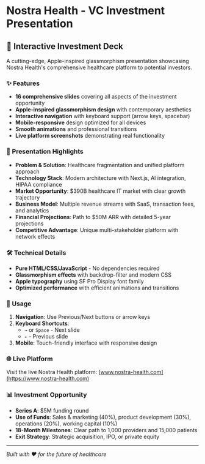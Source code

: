 # Nostra Health - VC Investment Presentation

## 🚀 Interactive Investment Deck

A cutting-edge, Apple-inspired glassmorphism presentation showcasing Nostra Health's comprehensive healthcare platform to potential investors.

### ✨ Features

- **16 comprehensive slides** covering all aspects of the investment opportunity
- **Apple-inspired glassmorphism design** with contemporary aesthetics
- **Interactive navigation** with keyboard support (arrow keys, spacebar)
- **Mobile-responsive** design optimized for all devices
- **Smooth animations** and professional transitions
- **Live platform screenshots** demonstrating real functionality

### 🎯 Presentation Highlights

- **Problem & Solution**: Healthcare fragmentation and unified platform approach
- **Technology Stack**: Modern architecture with Next.js, AI integration, HIPAA compliance
- **Market Opportunity**: $390B healthcare IT market with clear growth trajectory
- **Business Model**: Multiple revenue streams with SaaS, transaction fees, and analytics
- **Financial Projections**: Path to $50M ARR with detailed 5-year projections
- **Competitive Advantage**: Unique multi-stakeholder platform with network effects

### 🛠️ Technical Details

- **Pure HTML/CSS/JavaScript** - No dependencies required
- **Glassmorphism effects** with backdrop-filter and modern CSS
- **Apple typography** using SF Pro Display font family
- **Optimized performance** with efficient animations and transitions

### 📱 Usage

1. **Navigation**: Use Previous/Next buttons or arrow keys
2. **Keyboard Shortcuts**: 
   - `→` or `Space` - Next slide
   - `←` - Previous slide
3. **Mobile**: Touch-friendly interface with responsive design

### 🌐 Live Platform

Visit the live Nostra Health platform: [www.nostra-health.com](https://www.nostra-health.com)

### 📊 Investment Opportunity

- **Series A**: $5M funding round
- **Use of Funds**: Sales & marketing (40%), product development (30%), operations (20%), working capital (10%)
- **18-Month Milestones**: Clear path to 1,000 providers and 15,000 patients
- **Exit Strategy**: Strategic acquisition, IPO, or private equity

---

*Built with ❤️ for the future of healthcare*
